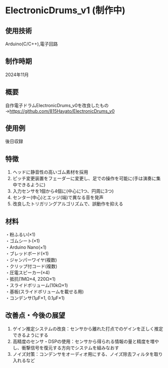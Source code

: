 # ElectronicDrums_v1 (制作中)

## 使用技術
Arduino(C/C++),電子回路

## 制作時期
2024年11月

## 概要
自作電子ドラムElectronicDrums_v0を改良したもの  
→https://github.com/815Hayato/ElectronicDrums_v0  

## 使用例
後日収録

## 特徴
1. ヘッドに静音性の高いゴム素材を採用
2. ピッチ変更装置をフェーダーに変更し、足での操作を可能に(手は演奏に集中できるように)
3. 入力センサを1個から4個に(中心に1つ、円周に3つ)
4. センター(中心)とエッジ(端)で異なる音を発声
5. 改良したトリガリングアルゴリズムで、誤動作を抑える

## 材料
・粉ふるい(×1)  
・ゴムシート(×1)  
・Arduino Nano(×1)  
・ブレッドボード(×1)  
・ジャンパーワイヤ(複数)  
・クリップ付コード(複数)  
・圧電スピーカー(×4)  
・抵抗(1MΩ×4, 220Ω×1)  
・スライドボリューム(10kΩ×1)  
・基板(スライドボリュームを載せる用)  
・コンデンサ(1μF×1, 0.1μF×1)  

## 改善点・今後の展望
1. ゲイン推定システムの改良：センサから離れた打点でのゲインを正しく推定できるようにする
2. 高精度のセンサ・DSPの使用：センサから得られる情報の量と精度を増やし、衝撃信号を復元する方向でシステムを組みなおす
3. ノイズ対策：コンデンサをオーディオ用にする、ノイズ除去フィルタを取り入れるなど
 
